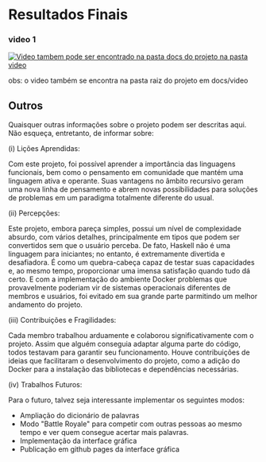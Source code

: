# Resultados Finais
### video 1 

[![Video tambem pode ser encontrado na pasta docs do projeto na pasta video](https://img.youtube.com/vi/YOUTUBE_VIDEO_ID_HERE/0.jpg)](https://youtu.be/sNkYlL9vLyA)

obs: o video também se encontra na pasta raiz do projeto em docs/video

## Outros
Quaisquer outras informações sobre o projeto podem ser descritas aqui. Não esqueça, entretanto, de informar sobre:

(i) Lições Aprendidas:

Com este projeto, foi possível aprender a importância das linguagens funcionais, bem como o pensamento em comunidade que mantém uma linguagem ativa e operante. Suas vantagens no âmbito recursivo geram uma nova linha de pensamento e abrem novas possibilidades para soluções de problemas em um paradigma totalmente diferente do usual.

(ii) Percepções:

Este projeto, embora pareça simples, possui um nível de complexidade absurdo, com vários detalhes, principalmente em tipos que podem ser convertidos sem que o usuário perceba. De fato, Haskell não é uma linguagem para iniciantes; no entanto, é extremamente divertida e desafiadora. É como um quebra-cabeça capaz de testar suas capacidades e, ao mesmo tempo, proporcionar uma imensa satisfação quando tudo dá certo. E com a implementação do ambiente Docker problemas que provavelmente poderiam vir de sistemas operacionais diferentes de membros e usuários, foi evitado em sua grande parte parmitindo um melhor andamento do projeto.

(iii) Contribuições e Fragilidades:

Cada membro trabalhou arduamente e colaborou significativamente com o projeto. Assim que alguém conseguia adaptar alguma parte do código, todos testavam para garantir seu funcionamento. Houve contribuições de ideias que facilitaram o desenvolvimento do projeto, como a adição do Docker para a instalação das bibliotecas e dependências necessárias.

(iv) Trabalhos Futuros:

Para o futuro, talvez seja interessante implementar os seguintes modos:
- Ampliação do dicionário de palavras
- Modo "Battle Royale" para competir com outras pessoas ao mesmo tempo e ver quem consegue acertar mais palavras. 
- Implementação da interface gráfica
- Publicação em github pages da interface gráfica